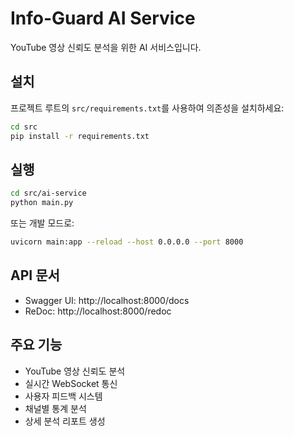 # Info-Guard AI Service

YouTube 영상 신뢰도 분석을 위한 AI 서비스입니다.

## 설치

프로젝트 루트의 `src/requirements.txt`를 사용하여 의존성을 설치하세요:

```bash
cd src
pip install -r requirements.txt
```

## 실행

```bash
cd src/ai-service
python main.py
```

또는 개발 모드로:

```bash
uvicorn main:app --reload --host 0.0.0.0 --port 8000
```

## API 문서

- Swagger UI: http://localhost:8000/docs
- ReDoc: http://localhost:8000/redoc

## 주요 기능

- YouTube 영상 신뢰도 분석
- 실시간 WebSocket 통신
- 사용자 피드백 시스템
- 채널별 통계 분석
- 상세 분석 리포트 생성 